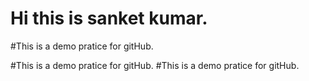 # Hi this is sanket kumar.
#This is a demo pratice for gitHub.

#This is a demo pratice for gitHub.
#This is a demo pratice for gitHub.
